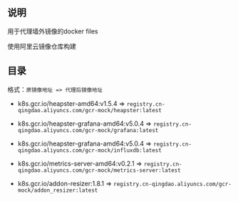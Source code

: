 ## 说明

用于代理墙外镜像的docker files

使用阿里云镜像仓库构建

## 目录

格式：`原镜像地址 => 代理后镜像地址`

- k8s.gcr.io/heapster-amd64:v1.5.4 => `registry.cn-qingdao.aliyuncs.com/gcr-mock/heapster:latest`

- k8s.gcr.io/heapster-grafana-amd64:v5.0.4 => `registry.cn-qingdao.aliyuncs.com/gcr-mock/grafana:latest`

- k8s.gcr.io/heapster-grafana-amd64:v5.0.4 => `registry.cn-qingdao.aliyuncs.com/gcr-mock/influxdb:latest`

- k8s.gcr.io/metrics-server-amd64:v0.2.1 => `registry.cn-qingdao.aliyuncs.com/gcr-mock/metrics-server:latest`

- k8s.gcr.io/addon-resizer:1.8.1 => `registry.cn-qingdao.aliyuncs.com/gcr-mock/addon_resizer:latest`